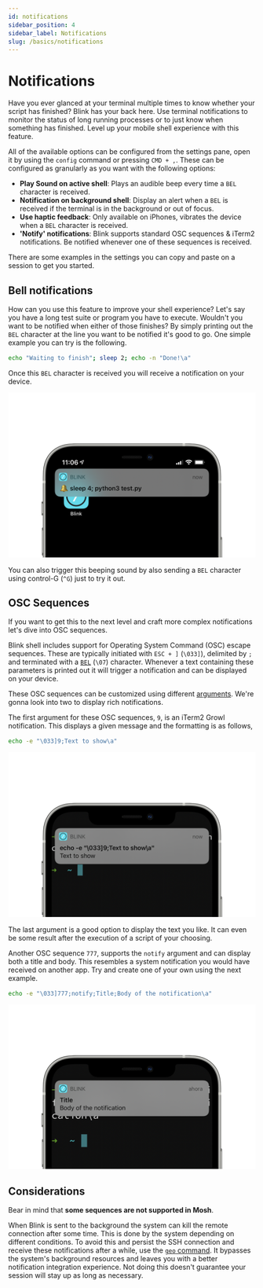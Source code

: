 ```yaml
---
id: notifications
sidebar_position: 4
sidebar_label: Notifications
slug: /basics/notifications
---
```


# Notifications

Have you ever glanced at your terminal multiple times to know whether your script has finished? Blink has your back here. Use terminal notifications to monitor the status of long running processes or to just know when something has finished. Level up your mobile shell experience with this feature.

All of the available options can be configured from the settings pane, open it by using the `config` command or pressing `CMD + ,`. These can be configured as granularly as you want with the following options:

* **Play Sound on active shell**: Plays an audible beep every time a `BEL` character is received.
* **Notification on background shell**: Display an alert when a `BEL` is received if the terminal is in the background or out of focus.
* **Use haptic feedback**: Only available on iPhones, vibrates the device when a `BEL` character is received.
* **'Notify' notifications**: Blink supports standard OSC sequences & iTerm2 notifications. Be notified whenever one of these sequences is received.

There are some examples in the settings you can copy and paste on a session to get you started.

## Bell notifications

How can you use this feature to improve your shell experience? Let's say you have a long test suite or program you have to execute. Wouldn't you want to be notified when either of those finishes? By simply printing out the `BEL` character at the line you want to be notified it's good to go. One simple example you can try is the following.

```bash
echo "Waiting to finish"; sleep 2; echo -n "Done!\a"
```

Once this `BEL` character is received you will receive a notification on your device.

![img](notifications/notifications-image1.png)

You can also trigger this beeping sound by also sending a `BEL` character using control-G (`^G`) just to try it out.

## OSC Sequences

If you want to get this to the next level and craft more complex notifications let's dive into OSC sequences.

Blink shell includes support for Operating System Command (OSC) escape sequences. These are typically initiated with `ESC + ]` (`\033]`), delimited by `;` and terminated with a [`BEL`](https://en.wikipedia.org/wiki/Bell_character) (`\07`) character. Whenever a text containing these parameters is printed out it will trigger a notification and can be displayed on your device. 


These OSC sequences can be customized using different [arguments](https://chromium.googlesource.com/apps/libapps/+/a5fb83c190aa9d74f4a9bca233dac6be2664e9e9/hterm/doc/ControlSequences.md#OSC). We're gonna look into two to display rich notifications.

The first argument for these OSC sequences, `9`, is an iTerm2 Growl notification. This displays a given message and the formatting is as follows,

```bash
echo -e "\033]9;Text to show\a"
```

![img](notifications/notifications-image2.png)

The last argument is a good option to display the text you like. It can even be some result after the execution of a script of your choosing. 

Another OSC sequence `777`, supports the `notify` argument and can display both a title and body. This resembles a system notification you would have received on another app. Try and create one of your own using the next example.

```bash
echo -e "\033]777;notify;Title;Body of the notification\a"
```

![img](notifications/notifications-image3.png)

## Considerations

Bear in mind that **some sequences are not supported in Mosh**.

When Blink is sent to the background the system can kill the remote connection after some time. This is done by the system depending on different conditions. To avoid this and persist the SSH connection and receive these notifications after a while, use the [`geo` command](https://blink.sh/docs/advanced/advanced-ssh#persistent-ssh-connections-with-blink). It bypasses the system's background resources and leaves you with a better notification integration experience. Not doing this doesn't guarantee your session will stay up as long as necessary.
